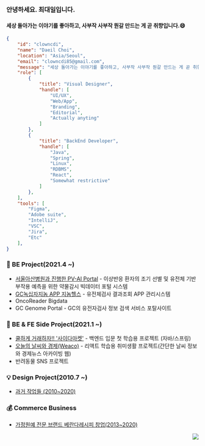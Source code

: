 ### 안녕하세요. 최대일입니다.
#### 세상 돌아가는 이야기를 좋아하고, 사부작 사부작 뭔갈 만드는 게 곧 취향입니다.😄

```JSON
{
    "id": "clowncdi",
    "name": "Daeil Choi",
    "location": "Asia/Seoul",
    "email": "clowncdi85@gmail.com",
    "message": "세상 돌아가는 이야기를 좋아하고, 사부작 사부작 뭔갈 만드는 게 곧 취향입니다.😄",
    "role": [
        {
            "title": "Visual Designer",
            "handle": [
                "UI/UX",
                "Web/App",
                "Branding",
                "Editorial",
                "Actually anyting"
            ]
        },
        {
            "title": "BackEnd Developer",
            "handle": [
                "Java",
                "Spring",
                "Linux",
                "RDBMS",
                "React",
                "Somewhat restrictive"
            ]
        },
    ],
    "tools": [
        "Figma",
        "Adobe suite",
        "IntelliJ",
        "VSC",
        "Jira",
        "Etc"
    ],
}
```
### 👔 BE Project(2021.4 ~)
- [서울아산병원과 진행한 PV-AI Portal](https://www.io-ai.org/) - 이상반응 환자의 조기 선별 및 유전체 기반 부작용 예측을 위한 약물감시 빅데이터 포털 시스템
- [GC녹십자지놈 APP 지놈헬스](https://apps.apple.com/kr/app/%EC%A7%80%EB%86%88%ED%97%AC%EC%8A%A4/id1562645071) - 유전체검사 결과조회 APP 관리시스템
- OncoReader Bigdata
- GC Genome Portal - GC의 유전자검사 정보 검색 서비스 포탈사이트

### 🌱 BE & FE Side Project(2021.1 ~)
- [쿨하게 거래하자!! '사이다마켓'](https://cake-ursinia-17b.notion.site/1939c08a7a3549febf2bfeecdcd194ad) - 백엔드 입문 첫 학습용 프로젝트 (자바/스프링)
- [오늘의 날씨와 경제(Weaco)](https://weaco.co.kr) - 리액트 학습용 취미생활 프로젝트(간단한 날씨 정보와 경제뉴스 아카이빙 웹)
- 반려동물 SNS 프로젝트

### 💡 Design Project(2010.7 ~)
- [과거 작업들 (2010~2020)](https://cake-ursinia-17b.notion.site/249e0e8de2a84a379ce215ac153f4707)

### 💰 Commerce Business
- [가정원예 전문 브랜드 베란다레시피 창업(2013~2020)](https://cake-ursinia-17b.notion.site/e-commerce-2013-2020-47e0b8e72a4140438a4cb88c7a1f95c5)


<div align=right>
  <a href="https://hits.seeyoufarm.com"><img src="https://hits.seeyoufarm.com/api/count/incr/badge.svg?url=https%3A%2F%2Fgithub.com%2Fclowncdi&count_bg=%232F2F2F&title_bg=%23B0B0B0&icon=&icon_color=%23E7E7E7&title=GitHub&edge_flat=false"/></a>
</div>

<!--
**clowncdi/clowncdi** is a ✨ _special_ ✨ repository because its `README.md` (this file) appears on your GitHub profile.

Here are some ideas to get you started:

- 🔭 I’m currently working on ...
- 🌱 I’m currently learning ...
- 👯 I’m looking to collaborate on ...
- 🤔 I’m looking for help with ...
- 💬 Ask me about ...
- 📫 How to reach me: ...
- 😄 Pronouns: ...
- ⚡ Fun fact: ...
-->
